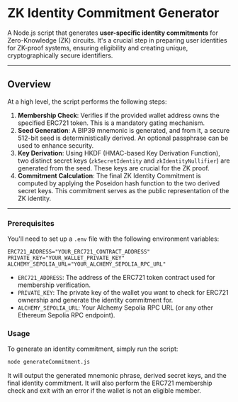 # ZK Identity Commitment Generator

A Node.js script that generates **user-specific identity commitments** for Zero-Knowledge (ZK) circuits. It's a crucial step in preparing user identities for ZK-proof systems, ensuring eligibility and creating unique, cryptographically secure identifiers. 

---

## Overview

At a high level, the script performs the following steps:

1.  **Membership Check**: Verifies if the provided wallet address owns the specified ERC721 token. This is a mandatory gating mechanism.
2.  **Seed Generation**: A BIP39 mnemonic is generated, and from it, a secure 512-bit seed is deterministically derived. An optional passphrase can be used to enhance security.
3.  **Key Derivation**: Using HKDF (HMAC-based Key Derivation Function), two distinct secret keys (`zkSecretIdentity` and `zkIdentityNullifier`) are generated from the seed. These keys are crucial for the ZK proof.
4.  **Commitment Calculation**: The final ZK Identity Commitment is computed by applying the Poseidon hash function to the two derived secret keys. This commitment serves as the public representation of the ZK identity.

---

### Prerequisites

You'll need to set up a `.env` file with the following environment variables:

```
ERC721_ADDRESS="YOUR_ERC721_CONTRACT_ADDRESS"
PRIVATE_KEY="YOUR_WALLET_PRIVATE_KEY"
ALCHEMY_SEPOLIA_URL="YOUR_ALCHEMY_SEPOLIA_RPC_URL"
```

* `ERC721_ADDRESS`: The address of the ERC721 token contract used for membership verification.
* `PRIVATE_KEY`: The private key of the wallet you want to check for ERC721 ownership and generate the identity commitment for.
* `ALCHEMY_SEPOLIA_URL`: Your Alchemy Sepolia RPC URL (or any other Ethereum Sepolia RPC endpoint).

### Usage

To generate an identity commitment, simply run the script:

```bash
node generateCommitment.js 
```

It will output the generated mnemonic phrase, derived secret keys, and the final identity commitment. It will also perform the ERC721 membership check and exit with an error if the wallet is not an eligible member.
